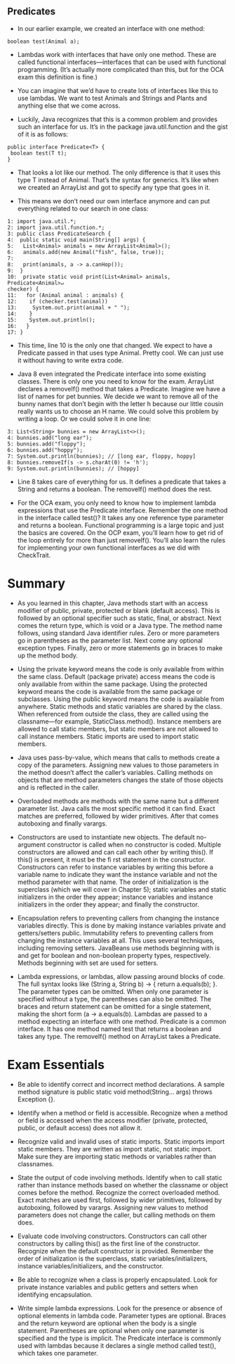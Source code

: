 ## Predicates

- In our earlier example, we created an interface with one method:

```
boolean test(Animal a);
```

- Lambdas work with interfaces that have only one method. These are called functional interfaces—interfaces that can be used with functional programming. (It’s actually more complicated than this, but for the OCA exam this definition is fine.)

- You can imagine that we’d have to create lots of interfaces like this to use lambdas. We want to test Animals and Strings and Plants and anything else that we come across.

- Luckily, Java recognizes that this is a common problem and provides such an interface for us. It’s in the package java.util.function and the gist of it is as follows:

```
public interface Predicate<T> {
 boolean test(T t);
}
```

- That looks a lot like our method. The only difference is that it uses this type T instead of Animal. That’s the syntax for generics. It’s like when we created an ArrayList and got to specify any type that goes in it.

- This means we don’t need our own interface anymore and can put everything related to our search in one class:

```
1: import java.util.*;
2: import java.util.function.*;
3: public class PredicateSearch {
4:  public static void main(String[] args) {
5:   List<Animal> animals = new ArrayList<Animal>();
6:   animals.add(new Animal("fish", false, true));
7:
8:   print(animals, a -> a.canHop());
9:  }
10:  private static void print(List<Animal> animals, Predicate<Animal>↵
checker) {
11:   for (Animal animal : animals) {
12:    if (checker.test(animal))
13:     System.out.print(animal + " ");
14:    }
15:    System.out.println();
16:   }
17: }
```

- This time, line 10 is the only one that changed. We expect to have a Predicate passed in that uses type Animal. Pretty cool. We can just use it without having to write extra code.

- Java 8 even integrated the Predicate interface into some existing classes. There is only one you need to know for the exam. ArrayList declares a removeIf() method that takes a Predicate. Imagine we have a list of names for pet bunnies. We decide we want to remove all of the bunny names that don’t begin with the letter h because our little cousin really wants us to choose an H name. We could solve this problem by writing a loop. Or we could solve it in one line:

```
3: List<String> bunnies = new ArrayList<>();
4: bunnies.add("long ear");
5: bunnies.add("floppy");
6: bunnies.add("hoppy");
7: System.out.println(bunnies); // [long ear, floppy, hoppy]
8: bunnies.removeIf(s -> s.charAt(0) != 'h');
9: System.out.println(bunnies); // [hoppy]
```

- Line 8 takes care of everything for us. It defines a predicate that takes a String and returns a boolean. The removeIf() method does the rest.

- For the OCA exam, you only need to know how to implement lambda expressions that use the Predicate interface. Remember the one method in the interface called test()? It takes any one reference type parameter and returns a boolean. Functional programming is a large topic and just the basics are covered. On the OCP exam, you’ll learn how to get rid of the loop entirely for more than just removeIf(). You’ll also learn the rules for implementing your own functional interfaces as we did with CheckTrait.

# Summary

- As you learned in this chapter, Java methods start with an access modifier of public, private, protected or blank (default access). This is followed by an optional specifier such as static, final, or abstract. Next comes the return type, which is void or a Java type. The method name follows, using standard Java identifier rules. Zero or more parameters go in parentheses as the parameter list. Next come any optional exception types. Finally, zero or more statements go in braces to make up the method body.

- Using the private keyword means the code is only available from within the same class. Default (package private) access means the code is only available from within the same package. Using the protected keyword means the code is available from the same package or subclasses. Using the public keyword means the code is available from anywhere. Static methods and static variables are shared by the class. When referenced from outside the class, they are called using the classname—for example, StaticClass.method(). Instance members are allowed to call static members, but static members are not allowed to call instance members. Static imports are used to import static members.

- Java uses pass-by-value, which means that calls to methods create a copy of the parameters. Assigning new values to those parameters in the method doesn’t affect the caller’s variables. Calling methods on objects that are method parameters changes the state of those objects and is reflected in the caller.

- Overloaded methods are methods with the same name but a different parameter list. Java calls the most specific method it can find. Exact matches are preferred, followed by wider primitives. After that comes autoboxing and finally varargs.

- Constructors are used to instantiate new objects. The default no-argument constructor is called when no constructor is coded. Multiple constructors are allowed and can call each other by writing this(). If this() is present, it must be the fi rst statement in the constructor. Constructors can refer to instance variables by writing this before a variable name to indicate they want the instance variable and not the method parameter with that name. The order of initialization is the superclass (which we will cover in Chapter 5); static variables and static initializers in the order they appear; instance variables and instance initializers in the order they appear; and finally the constructor.

- Encapsulation refers to preventing callers from changing the instance variables directly. This is done by making instance variables private and getters/setters public. Immutability refers to preventing callers from changing the instance variables at all. This uses several techniques, including removing setters. JavaBeans use methods beginning with is and get for boolean and non-boolean property types, respectively. Methods beginning with set are
used for setters.

- Lambda expressions, or lambdas, allow passing around blocks of code. The full syntax looks like (String a, String b) -> { return a.equals(b); }. The parameter types can be omitted. When only one parameter is specified without a type, the parentheses can also be omitted. The braces and return statement can be omitted for a single statement, making the short form (a -> a.equals(b). Lambdas are passed to a method expecting an interface with one method. Predicate is a common interface. It has one method named test that returns a boolean and takes any type. The removeIf() method on ArrayList takes a Predicate.

# Exam Essentials

- Be able to identify correct and incorrect method declarations. A sample method signature is public static void method(String... args) throws Exception {}.
- Identify when a method or field is accessible. Recognize when a method or field is accessed when the access modifier (private, protected, public, or default access) does not allow it.

- Recognize valid and invalid uses of static imports. Static imports import static members. They are written as import static, not static import. Make sure they are importing static methods or variables rather than classnames.

- State the output of code involving methods. Identify when to call static rather than instance methods based on whether the classname or object comes before the method. Recognize the correct overloaded method. Exact matches are used first, followed by wider primitives, followed by autoboxing, followed by varargs. Assigning new values to method parameters does not change the caller, but calling methods on them does.

- Evaluate code involving constructors. Constructors can call other constructors by calling this() as the first line of the constructor. Recognize when the default constructor is provided. Remember the order of initialization is the superclass, static variables/initializers, instance variables/initializers, and the constructor.

- Be able to recognize when a class is properly encapsulated. Look for private instance variables and public getters and setters when identifying encapsulation.

- Write simple lambda expressions. Look for the presence or absence of optional elements in lambda code. Parameter types are optional. Braces and the return keyword are optional when the body is a single statement. Parentheses are optional when only one parameter is specified and the type is implicit. The Predicate interface is commonly used with lambdas because it declares a single method called test(), which takes one parameter.